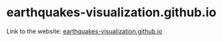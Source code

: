 # earthquakes-visualization.github.io

Link to the website: [earthquakes-visualization.github.io](https://earthquakes-visualization.github.io/)